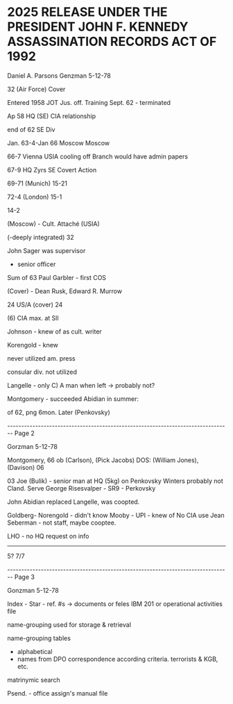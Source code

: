 # 2025 RELEASE UNDER THE PRESIDENT JOHN F. KENNEDY ASSASSINATION RECORDS ACT OF 1992

Daniel A. Parsons Genzman 5-12-78

32
(Air Force) Cover

Entered 1958 JOT Jus. off. Training Sept. 62 - terminated

Ap 58 HQ (SE) CIA relationship

end of 62 SE Div

Jan. 63-4-Jan 66 Moscow Moscow

66-7 Vienna USIA cooling off Branch would have admin papers

67-9 HQ Zyrs SE Covert Action

69-71 (Munich) 15-21

72-4 (London) 15-1

14-2

(Moscow) - Cult. Attaché (USIA)

(-deeply integrated) 32

John Sager was supervisor

- senior officer

Sum of 63 Paul Garbler - first COS

(Cover) - Dean Rusk, Edward R. Murrow

24 US/A (cover) 24

(6) CIA max. at Sll

Johnson - knew of as cult. writer

Korengold - knew

never utilized am. press

consular div. not utilized

Langelle - only C) A man when left -> probably not?

Montgomery - succeeded Abidian in summer:

of 62, png 6mon. Later (Penkovsky)


-------------------------------------------------------------------------------- Page 2

Gorzman
5-12-78

Montgomery,
66
ob (Carlson), (Pick Jacobs) DOS:
(William Jones), (Davison) 06

03
Joe (Bulik) - senior man at
HQ (5kg) on Penkovsky
Winters probably not Cland. Serve
George Risesvalper - SR9 - Perkovsky

John Abidian replaced Langelle,
was coopted.

Goldberg-
Norengold - didn't know
Mooby - UPI - knew of
No CIA use
Jean Seberman - not staff, maybe cooptee.

LHO - no HQ request on info

---

5?
7/7


-------------------------------------------------------------------------------- Page 3

Gonzman
5-12-78

Index - Star - ref. #s -> documents or feles
IBM 201 or operational
activities file

name-grouping used for storage &
retrieval

name-grouping tables
 - alphabetical
 - names from DPO correspondence according criteria. terrorists & KGB, etc.

matrinymic search

Psend. - office assign's
manual file
